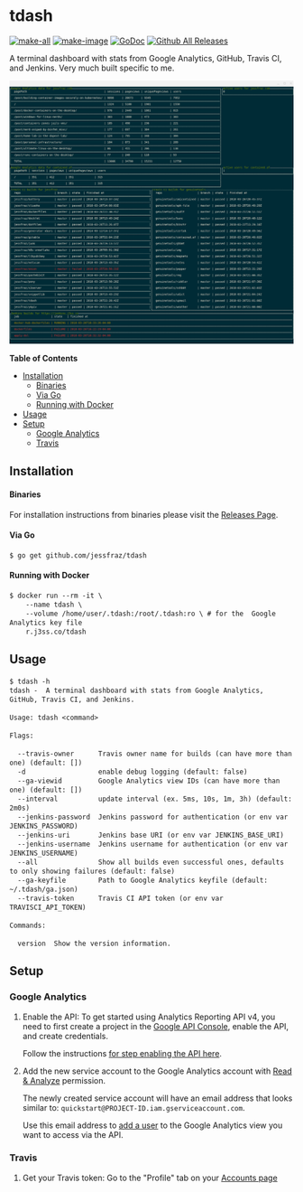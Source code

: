 # tdash

[![make-all](https://github.com/jessfraz/tdash/workflows/make%20all/badge.svg)](https://github.com/jessfraz/tdash/actions?query=workflow%3A%22make+all%22)
[![make-image](https://github.com/jessfraz/tdash/workflows/make%20image/badge.svg)](https://github.com/jessfraz/tdash/actions?query=workflow%3A%22make+image%22)
[![GoDoc](https://img.shields.io/badge/godoc-reference-5272B4.svg?style=for-the-badge)](https://godoc.org/github.com/jessfraz/tdash)
[![Github All Releases](https://img.shields.io/github/downloads/jessfraz/tdash/total.svg?style=for-the-badge)](https://github.com/jessfraz/tdash/releases)

A terminal dashboard with stats from Google Analytics, GitHub, Travis CI, and Jenkins. Very much built specific to me.

![term.png](term.png)

<!-- START doctoc generated TOC please keep comment here to allow auto update -->
<!-- DON'T EDIT THIS SECTION, INSTEAD RE-RUN doctoc TO UPDATE -->
**Table of Contents**

- [Installation](#installation)
    - [Binaries](#binaries)
    - [Via Go](#via-go)
    - [Running with Docker](#running-with-docker)
- [Usage](#usage)
- [Setup](#setup)
  - [Google Analytics](#google-analytics)
  - [Travis](#travis)

<!-- END doctoc generated TOC please keep comment here to allow auto update -->

## Installation

#### Binaries

For installation instructions from binaries please visit the [Releases Page](https://github.com/jessfraz/tdash/releases).

#### Via Go

```console
$ go get github.com/jessfraz/tdash
```

#### Running with Docker

```console
$ docker run --rm -it \
    --name tdash \
    --volume /home/user/.tdash:/root/.tdash:ro \ # for the  Google Analytics key file
    r.j3ss.co/tdash
```

## Usage

```conosle
$ tdash -h
tdash -  A terminal dashboard with stats from Google Analytics, GitHub, Travis CI, and Jenkins.

Usage: tdash <command>

Flags:

  --travis-owner      Travis owner name for builds (can have more than one) (default: [])
  -d                  enable debug logging (default: false)
  --ga-viewid         Google Analytics view IDs (can have more than one) (default: [])
  --interval          update interval (ex. 5ms, 10s, 1m, 3h) (default: 2m0s)
  --jenkins-password  Jenkins password for authentication (or env var JENKINS_PASSWORD)
  --jenkins-uri       Jenkins base URI (or env var JENKINS_BASE_URI)
  --jenkins-username  Jenkins username for authentication (or env var JENKINS_USERNAME)
  --all               Show all builds even successful ones, defaults to only showing failures (default: false)
  --ga-keyfile        Path to Google Analytics keyfile (default: ~/.tdash/ga.json)
  --travis-token      Travis CI API token (or env var TRAVISCI_API_TOKEN)

Commands:

  version  Show the version information.
```

## Setup

### Google Analytics

1. Enable the API: To get started using Analytics Reporting API v4, you need to 
    first create a project in the 
    [Google API Console](https://console.developers.google.com),
    enable the API, and create credentials.

    Follow the instructions 
    [for step enabling the API here](https://developers.google.com/anaytics/devguides/reporting/core/v4/quickstart/service-java).

2. Add the new service account to the Google Analytics account with 
    [Read & Analyze](https://support.google.com/analytics/answer/2884495) 
    permission.

    The newly created service account will have an email address that looks
    similar to: `quickstart@PROJECT-ID.iam.gserviceaccount.com`.

    Use this email address to 
    [add a user](https://support.google.com/analytics/answer/1009702) to the 
    Google Analytics view you want to access via the API. 

### Travis

1. Get your Travis token: Go to the "Profile" tab on your 
	[Accounts page](https://travis-ci.org/profile)

